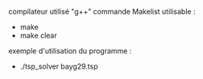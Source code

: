 compilateur utilisé "g++"
commande Makelist utilisable :
 - make
 - make clear

exemple d'utilisation du programme :
 - ./tsp_solver bayg29.tsp 
